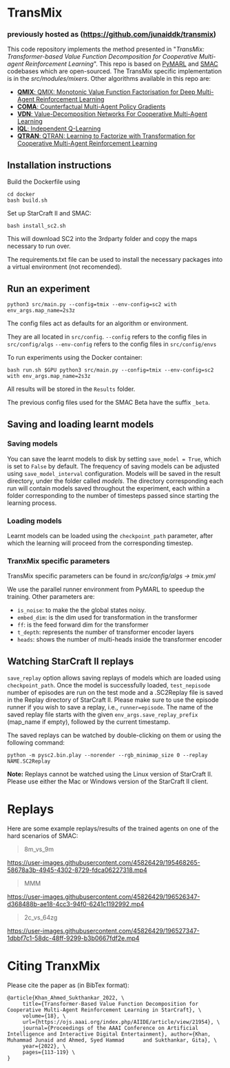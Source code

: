 # TransMix
### previously hosted as (https://github.com/junaiddk/transmix)
This code repository implements the method presented in "*TransMix: Transformer-based Value Function Decomposition for Cooperative Multi-agent Reinforcement Learning*". This repo is based on [PyMARL](https://github.com/oxwhirl/pymarl) and [SMAC](https://github.com/oxwhirl/smac) codebases which are open-sourced. 
The TransMix specific implementation is in the *src/modules/mixers*. Other algorithms available in this repo are:

- [**QMIX**: QMIX: Monotonic Value Function Factorisation for Deep Multi-Agent Reinforcement Learning](https://arxiv.org/abs/1803.11485)
- [**COMA**: Counterfactual Multi-Agent Policy Gradients](https://arxiv.org/abs/1705.08926)
- [**VDN**: Value-Decomposition Networks For Cooperative Multi-Agent Learning](https://arxiv.org/abs/1706.05296) 
- [**IQL**: Independent Q-Learning](https://arxiv.org/abs/1511.08779)
- [**QTRAN**: QTRAN: Learning to Factorize with Transformation for Cooperative Multi-Agent Reinforcement Learning](https://arxiv.org/abs/1905.05408)

## Installation instructions

Build the Dockerfile using 
```shell
cd docker
bash build.sh
```

Set up StarCraft II and SMAC:
```shell
bash install_sc2.sh
```

This will download SC2 into the 3rdparty folder and copy the maps necessary to run over.

The requirements.txt file can be used to install the necessary packages into a virtual environment (not recomended).

## Run an experiment 

```shell
python3 src/main.py --config=tmix --env-config=sc2 with env_args.map_name=2s3z
```

The config files act as defaults for an algorithm or environment. 

They are all located in `src/config`.
`--config` refers to the config files in `src/config/algs`
`--env-config` refers to the config files in `src/config/envs`

To run experiments using the Docker container:
```shell
bash run.sh $GPU python3 src/main.py --config=tmix --env-config=sc2 with env_args.map_name=2s3z
```

All results will be stored in the `Results` folder.

The previous config files used for the SMAC Beta have the suffix `_beta`.

## Saving and loading learnt models

### Saving models

You can save the learnt models to disk by setting `save_model = True`, which is set to `False` by default. The frequency of saving models can be adjusted using `save_model_interval` configuration. Models will be saved in the result directory, under the folder called *models*. The directory corresponding each run will contain models saved throughout the experiment, each within a folder corresponding to the number of timesteps passed since starting the learning process.

### Loading models

Learnt models can be loaded using the `checkpoint_path` parameter, after which the learning will proceed from the corresponding timestep. 

### TranxMix specific parameters

TransMix specific parameters can be found in *src/config/algs -> tmix.yml*

We use the parallel runner environment from PyMARL to speedup the training. Other parameters are:
- `is_noise`: to make the the global states noisy. 
- `embed_dim`: is the dim used for transformation in the transformer
- `ff`: is the feed forward dim for the transformer
- `t_depth`: represents the number of transformer encoder layers
- `heads`: shows the number of multi-heads inside the transformer encoder

## Watching StarCraft II replays

`save_replay` option allows saving replays of models which are loaded using `checkpoint_path`. Once the model is successfully loaded, `test_nepisode` number of episodes are run on the test mode and a .SC2Replay file is saved in the Replay directory of StarCraft II. Please make sure to use the episode runner if you wish to save a replay, i.e., `runner=episode`. The name of the saved replay file starts with the given `env_args.save_replay_prefix` (map_name if empty), followed by the current timestamp. 

The saved replays can be watched by double-clicking on them or using the following command:

```shell
python -m pysc2.bin.play --norender --rgb_minimap_size 0 --replay NAME.SC2Replay
```

**Note:** Replays cannot be watched using the Linux version of StarCraft II. Please use either the Mac or Windows version of the StarCraft II client.

# Replays
Here are some example replays/results of the trained agents on one of the hard scenarios of SMAC:

> 8m_vs_9m 

https://user-images.githubusercontent.com/45826429/195468265-58678a3b-4945-4302-8729-fdca06227318.mp4

> MMM

https://user-images.githubusercontent.com/45826429/196526347-d368488b-ae18-4cc3-94f0-6241c1192992.mp4

> 2c_vs_64zg

https://user-images.githubusercontent.com/45826429/196527347-1dbbf7c1-58dc-48ff-9299-b3b0667fdf2e.mp4



# Citing TranxMix

Please cite the paper as (in BibTex format):
```
@article{Khan_Ahmed_Sukthankar_2022, \
     title={Transformer-Based Value Function Decomposition for Cooperative Multi-Agent Reinforcement Learning in StarCraft}, \
     volume={18}, \
     url={https://ojs.aaai.org/index.php/AIIDE/article/view/21954}, \
     journal={Proceedings of the AAAI Conference on Artificial Intelligence and Interactive Digital Entertainment}, author={Khan, Muhammad Junaid and Ahmed, Syed Hammad      and Sukthankar, Gita}, \
     year={2022}, \
     pages={113-119} \
}
```
